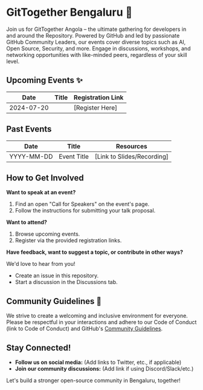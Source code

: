 # GitTogether Bengaluru 🚀

Join us for GitTogether Angola – the ultimate gathering for developers in and around the Repository. Powered by GitHub and led by passionate GitHub Community Leaders, our events cover diverse topics such as AI, Open Source, Security, and more. Engage in discussions, workshops, and networking opportunities with like-minded peers, regardless of your skill level. 

## Upcoming Events ✨

| Date | Title | Registration Link |
|---|---|---|
| 2024-07-20 | []() | [Register Here] | 

## Past Events 

| Date | Title | Resources |
|---|---|---|
| YYYY-MM-DD | Event Title | [Link to Slides/Recording] | 

## How to Get Involved

**Want to speak at an event?**

1. Find an open "Call for Speakers" on the event's page.
2. Follow the instructions for submitting your talk proposal.

**Want to attend?**

1. Browse upcoming events.
2. Register via the provided registration links.

**Have feedback, want to suggest a topic, or contribute in other ways?**

We'd love to hear from you! 

* Create an issue in this repository. 
* Start a discussion in the Discussions tab.

## Community Guidelines 🤝

We strive to create a welcoming and inclusive environment for everyone. Please be respectful in your interactions and adhere to our Code of Conduct (link to Code of Conduct) and GitHub's [Community Guidelines](https://docs.github.com/en/site-policy/github-terms/github-community-guidelines).

## Stay Connected! 

* **Follow us on social media:** (Add links to Twitter, etc., if applicable) 
* **Join our community discussions:** (Add link if using Discord/Slack/etc.)

Let's build a stronger open-source community in Bengaluru, together! 

